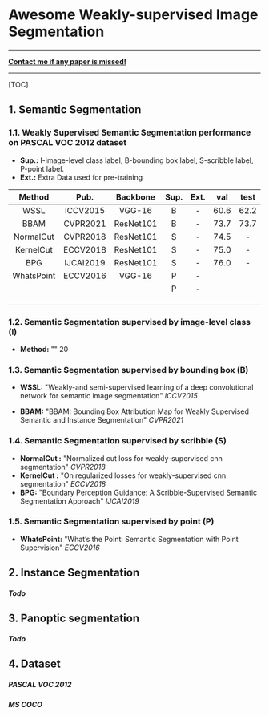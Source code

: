 # Awesome Weakly-supervised Image Segmentation

------

**<u>Contact me if any paper is missed!</u>**

------

[TOC]

## 1. Semantic Segmentation

### 1.1. Weakly Supervised Semantic Segmentation performance on PASCAL VOC 2012 dataset

- **Sup.:** I-image-level class label, B-bounding box label, S-scribble label, P-point label.
- **Ext.:** Extra Data used for pre-training

|   Method   |   Pub.    | Backbone  | Sup. | Ext. | val  | test |
| :--------: | :-------: | :-------: | :--: | :--: | :--: | :--: |
|    WSSL    | ICCV2015  |  VGG-16   |  B   |  -   | 60.6 | 62.2 |
|    BBAM    | CVPR2021  | ResNet101 |  B   |  -   | 73.7 | 73.7 |
| NormalCut  | CVPR2018  | ResNet101 |  S   |  -   | 74.5 |  -   |
| KernelCut  | ECCV2018  | ResNet101 |  S   |  -   | 75.0 |  -   |
|    BPG     | IJCAI2019 | ResNet101 |  S   |  -   | 76.0 |  -   |
| WhatsPoint | ECCV2016  |  VGG-16   |  P   |  -   |      |      |
|            |           |           |  P   |  -   |      |      |
|            |           |           |      |      |      |      |
|            |           |           |      |      |      |      |
|            |           |           |      |      |      |      |

### 1.2. Semantic Segmentation supervised by image-level class (I)

- **Method:** "" 20

### 1.3. Semantic Segmentation supervised by bounding box (B)

- **WSSL:** "Weakly-and semi-supervised learning of a deep convolutional network for semantic image segmentation" *ICCV2015*

- **BBAM:** "BBAM: Bounding Box Attribution Map for Weakly Supervised Semantic and Instance Segmentation" *CVPR2021*

### 1.4. Semantic Segmentation supervised by scribble (S)

- **NormalCut :** "Normalized cut loss for weakly-supervised cnn segmentation" *CVPR2018*
- **KernelCut :** "On regularized losses for weakly-supervised cnn segmentation" *ECCV2018*
- **BPG:**  "Boundary Perception Guidance: A Scribble-Supervised Semantic Segmentation Approach" *IJCAI2019*

### 1.5. Semantic Segmentation supervised by point (P)

- **WhatsPoint:** "What’s the Point: Semantic Segmentation with Point Supervision" *ECCV2016*



## 2. Instance Segmentation

##### Todo

## 3. Panoptic segmentation

##### Todo

## 4. Dataset

##### PASCAL VOC 2012

##### MS COCO
